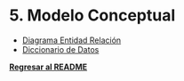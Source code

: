 # 5. Modelo Conceptual

- [Diagrama Entidad Relación](5.1/5.1.md)
- [Diccionario de Datos](5.2/5.2.md)

**[Regresar al README](../README.md)**